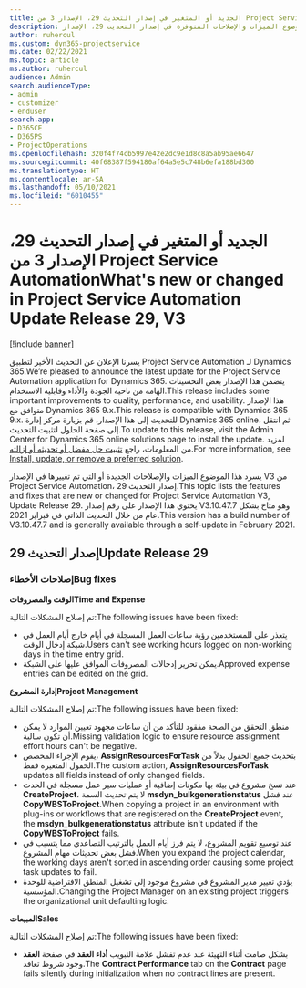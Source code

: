 ```yaml
---
title: الجديد أو المتغير في إصدار التحديث 29، الإصدار 3 من Project Service Automation
description: يسرد هذا الموضوع الميزات والإصلاحات المتوفرة في إصدار التحديث 29، الإصدار V3 من Project Service Automation.
author: ruhercul
ms.custom: dyn365-projectservice
ms.date: 02/22/2021
ms.topic: article
ms.author: ruhercul
audience: Admin
search.audienceType:
- admin
- customizer
- enduser
search.app:
- D365CE
- D365PS
- ProjectOperations
ms.openlocfilehash: 320f4f74cb5997e42e2dc9e1d8c8a5ab95ae6647
ms.sourcegitcommit: 40f68387f594180af64a5e5c748b6efa188bd300
ms.translationtype: HT
ms.contentlocale: ar-SA
ms.lasthandoff: 05/10/2021
ms.locfileid: "6010455"
---
```

# <a name="whats-new-or-changed-in-project-service-automation-update-release-29-v3"></a><span data-ttu-id="b4c0a-103">الجديد أو المتغير في إصدار التحديث 29، الإصدار 3 من Project Service Automation</span><span class="sxs-lookup"><span data-stu-id="b4c0a-103">What's new or changed in Project Service Automation Update Release 29, V3</span></span>

[!include [banner](../includes/psa-now-project-operations.md)]

<span data-ttu-id="b4c0a-104">يسرنا الإعلان عن التحديث الأخير لتطبيق Project Service Automation لـ Dynamics 365.</span><span class="sxs-lookup"><span data-stu-id="b4c0a-104">We’re pleased to announce the latest update for the Project Service Automation application for Dynamics 365.</span></span> <span data-ttu-id="b4c0a-105">يتضمن هذا الإصدار بعض التحسينات الهامة من ناحية الجودة والأداء وقابلية الاستخدام.</span><span class="sxs-lookup"><span data-stu-id="b4c0a-105">This release includes some important improvements to quality, performance, and usability.</span></span> <span data-ttu-id="b4c0a-106">هذا الإصدار متوافق مع Dynamics 365 9.x.</span><span class="sxs-lookup"><span data-stu-id="b4c0a-106">This release is compatible with Dynamics 365 9.x.</span></span> <span data-ttu-id="b4c0a-107">للتحديث إلى هذا الإصدار، قم بزيارة مركز إدارة Dynamics 365 online، ثم انتقل إلى صفحة الحلول لتثبيت التحديث.</span><span class="sxs-lookup"><span data-stu-id="b4c0a-107">To update to this release, visit the Admin Center for Dynamics 365 online solutions page to install the update.</span></span> <span data-ttu-id="b4c0a-108">لمزيد من المعلومات، راجع [تثبيت حل مفضل أو تحديثه أو إزالته](/power-platform/admin/install-remove-preferred-solution).</span><span class="sxs-lookup"><span data-stu-id="b4c0a-108">For more information, see [Install, update, or remove a preferred solution](/power-platform/admin/install-remove-preferred-solution).</span></span>

<span data-ttu-id="b4c0a-109">يسرد هذا الموضوع الميزات والإصلاحات الجديدة أو التي تم تغييرها في الإصدار V3 من Project Service Automation، إصدار التحديث 29.</span><span class="sxs-lookup"><span data-stu-id="b4c0a-109">This topic lists the features and fixes that are new or changed for Project Service Automation V3, Update Release 29.</span></span> <span data-ttu-id="b4c0a-110">يحتوي هذا الإصدار على رقم إصدار V3.10.47.7 وهو متاح بشكل عام من خلال التحديث الذاتي في فبراير 2021.</span><span class="sxs-lookup"><span data-stu-id="b4c0a-110">This version has a build number of V3.10.47.7 and is generally available through a self-update in February 2021.</span></span>

## <a name="update-release-29"></a><span data-ttu-id="b4c0a-111">إصدار التحديث 29</span><span class="sxs-lookup"><span data-stu-id="b4c0a-111">Update Release 29</span></span>

### <a name="bug-fixes"></a><span data-ttu-id="b4c0a-112">إصلاحات الأخطاء</span><span class="sxs-lookup"><span data-stu-id="b4c0a-112">Bug fixes</span></span>

<span data-ttu-id="b4c0a-113">**الوقت والمصروفات**</span><span class="sxs-lookup"><span data-stu-id="b4c0a-113">**Time and Expense**</span></span>

<span data-ttu-id="b4c0a-114">تم إصلاح المشكلات التالية:</span><span class="sxs-lookup"><span data-stu-id="b4c0a-114">The following issues have been fixed:</span></span>

- <span data-ttu-id="b4c0a-115">يتعذر على للمستخدمين رؤية ساعات العمل المسجلة في أيام خارج أيام العمل في شبكة إدخال الوقت.</span><span class="sxs-lookup"><span data-stu-id="b4c0a-115">Users can't see working hours logged on non-working days in the time entry grid.</span></span>
- <span data-ttu-id="b4c0a-116">يمكن تحرير إدخالات المصروفات الموافق عليها على الشبكة.</span><span class="sxs-lookup"><span data-stu-id="b4c0a-116">Approved expense entries can be edited on the grid.</span></span>

<span data-ttu-id="b4c0a-117">**إدارة المشروع**</span><span class="sxs-lookup"><span data-stu-id="b4c0a-117">**Project Management**</span></span>

<span data-ttu-id="b4c0a-118">تم إصلاح المشكلات التالية:</span><span class="sxs-lookup"><span data-stu-id="b4c0a-118">The following issues have been fixed:</span></span>

- <span data-ttu-id="b4c0a-119">منطق التحقق من الصحة مفقود للتأكد من أن ساعات مجهود تعيين الموارد لا يمكن أن تكون سالبة.</span><span class="sxs-lookup"><span data-stu-id="b4c0a-119">Missing validation logic to ensure resource assignment effort hours can't be negative.</span></span>
- <span data-ttu-id="b4c0a-120">يقوم الإجراء المخصص، **AssignResourcesForTask** بتحديث جميع الحقول بدلاً من الحقول المتغيرة فقط.</span><span class="sxs-lookup"><span data-stu-id="b4c0a-120">The custom action, **AssignResourcesForTask** updates all fields instead of only changed fields.</span></span>
- <span data-ttu-id="b4c0a-121">عند نسخ مشروع في بيئة بها مكونات إضافية أو عمليات سير عمل مسجلة في الحدث **CreateProject**، لا يتم تحديث السمة **msdyn_bulkgenerationstatus** عند فشل **CopyWBSToProject**.</span><span class="sxs-lookup"><span data-stu-id="b4c0a-121">When copying a project in an environment with plug-ins or workflows that are registered on the **CreateProject** event, the **msdyn_bulkgenerationstatus** attribute isn't updated if the **CopyWBSToProject** fails.</span></span>
- <span data-ttu-id="b4c0a-122">عند توسيع تقويم المشروع، لا يتم فرز أيام العمل بالترتيب التصاعدي مما يتسبب في فشل بعض تحديثات مهام المشروع.</span><span class="sxs-lookup"><span data-stu-id="b4c0a-122">When you expand the project calendar, the working days aren't sorted in ascending order causing some project task updates to fail.</span></span>
- <span data-ttu-id="b4c0a-123">يؤدي تغيير مدير المشروع في مشروع موجود إلى تشغيل المنطق الافتراضية للوحدة المؤسسية.</span><span class="sxs-lookup"><span data-stu-id="b4c0a-123">Changing the Project Manager on an existing project triggers the organizational unit defaulting logic.</span></span>

<span data-ttu-id="b4c0a-124">**‏المبيعات**</span><span class="sxs-lookup"><span data-stu-id="b4c0a-124">**Sales**</span></span>

<span data-ttu-id="b4c0a-125">تم إصلاح المشكلات التالية:</span><span class="sxs-lookup"><span data-stu-id="b4c0a-125">The following issues have been fixed:</span></span>

- <span data-ttu-id="b4c0a-126">تفشل علامة التبويب **أداء العقد** في صفحة **العقد‏‎** بشكل صامت أثناء التهيئة عند عدم وجود شروط تعاقد.</span><span class="sxs-lookup"><span data-stu-id="b4c0a-126">The **Contract Performance** tab on the **Contract** page fails silently during initialization when no contract lines are present.</span></span>